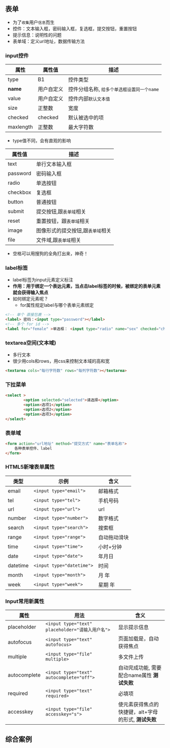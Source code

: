 ## 表单
- 为了`收集`用户`信息`而生
- 控件：文本输入框，密码输入框，复选框，提交按钮，重置按钮
- 提示信息：说明性的问题
- 表单域：定义url地址，数据传输方法

### input控件
| 属性      | 属性值     | 描述                                       |
| --------- | ---------- | ------------------------------------------ |
| type      | B1         | 控件类型                                   |
| **name**  | 用户自定义 | 控件分组名称, `给多个单选框设置同一个name` |
| value     | 用户自定义 | 控件内部`默认文本值`                         |
| size      | 正整数     | 宽度                                       |
| checked   | checked    | 默认被选中的项                             |
| maxlength | 正整数     | 最大字符数                                 |
- type值不同，会有直观的影响

| 属性值   | 描述                              |
| -------- | --------------------------------- |
| text     | 单行文本输入框                    |
| password | 密码输入框                        |
| radio    | 单选按钮                          |
| checkbox | 复选框                            |
| button   | 普通按钮                          |
| submit   | 提交按钮,跟`表单域`相关           |
| reset    | 重置按钮，跟`表单域`相关          |
| image    | 图像形式的提交按钮,跟`表单域`相关 |
| file     | 文件域,跟`表单域`相关             |
- 空格可以用搜狗的全角打出来，神奇！
### label标签
- label标签为input元素定义标注
- **作用：用于绑定一个表达元素，当点击label标签的时候，被绑定的表单元素就会获得输入焦点**
- 如何绑定元素呢？
  - for属性规定label与哪个表单元素绑定
```html
<!-- 单个 直接包裹 -->
<label> 密码：<input type="password"></label>
<!-- 多个 for id -->
<label for="female" >单选框： <input type="radio" name="sex" checked="checked"> 男 <input type="radio" name="sex" id='female'> 女</label>
```
### textarea空间(文本域)
- 多行文本
- 很少用cols和rows，用css来控制文本域的高和宽
```html
<textarea cols="每行字符数" rows="每列字符数"></textarea>
```
### 下拉菜单
```html
<select >
        <option selected="selected">请选择</option>
        <option>选项1</option>
        <option>选项2</option>
        <option>选项3</option>
</select>
```
### 表单域
```html
<form action="url地址" method="提交方式" name="表单名称">
    各种表单控件、label
</form>
```

### HTML5新增表单属性

| 类型     | 示例                      | 含义         |
| -------- | ------------------------- | ------------ |
| email    | `<input type="email">`    | 邮箱格式     |
| tel      | `<input type="tel">`      | 手机号码     |
| url      | `<input type="url">`      | url          |
| number   | `<input type="number">`   | 数字格式     |
| search   | `<input type="search">`   | 搜索框       |
| range    | `<input type="range">`    | 自动拖动滑块 |
| time     | `<input type="time">`     | 小时+分钟    |
| date     | `<input type="date">`     | 年月日       |
| datetime | `<input type="datetime">` | 时间         |
| month    | `<input type="month">`    | 月 年        |
| week     | `<input type="week">`     | 星期 年      |

### Input常用新属性

| 属性         | 用法                                             | 含义                                                 |
| ------------ | ------------------------------------------------ | ---------------------------------------------------- |
| placeholder  | `<input type="text" placeholder="请输入用户名">` | 显示提示信息                                         |
| autofocus    | `<input type="text" autofocus>`                  | 页面加载是，自动获得焦点                             |
| multiple     | `<input type="file" multiple>`                   | 多文件上传                                           |
| autocomplete | `<input type="text" autocomplete="off">`         | 自动完成功能, 需要配合name属性 **测试失败**          |
| required     | `<input type="text" required>`                   | 必填项                                               |
| accesskey    | `<input type="file" accesskey="s">`              | 使元素获得焦点的快捷键，alt+字母的形式, **测试失败** |

## 综合案例